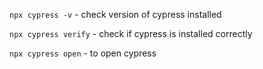 
`npx cypress -v` - check version of cypress installed

`npx cypress verify` - check if cypress is installed correctly

`npx cypress open` - to open cypress